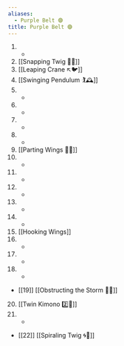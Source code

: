 ```yaml
---
aliases:
  - Purple Belt 🟣
title: Purple Belt 🟣
---
```


1. -
2. [[Snapping Twig 🔄🌳]]
3. [[Leaping Crane ↖️🐦]]
4. [[Swinging Pendulum 🏌🕰️]]
5. -
6. -
7. -
8. -
9. [[Parting Wings 🥳🪽]]
10. -
11. -
12. -
13. -
14. -
15. [[Hooking Wings]]
16. -
17. -
18. -
- [[19]] [[Obstructing the Storm 🚧🌀]]
20. [[Twin Kimono 2️⃣👘]]
21.  - 
- [[22]] [[Spiraling Twig 🌀🌿]]
